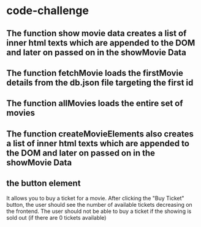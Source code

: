 # code-challenge

## The function show movie data creates a list of inner html texts which are appended to the DOM and later on passed on in the showMovie Data

## The function fetchMovie loads the firstMovie details from the db.json file targeting the first id

## The function allMovies loads the entire set of movies

## The function createMovieElements also creates a list of inner html texts which are appended to the DOM and later on passed on in the showMovie Data

## the button element

It allows you to buy a ticket for a movie. After clicking the "Buy Ticket" button, the user should
see the number of available tickets decreasing on the frontend. The user should not
be able to buy a ticket if the showing is sold out (if there are 0 tickets
available)
